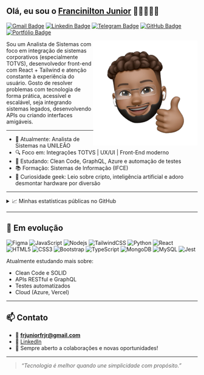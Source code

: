## Olá, eu sou o [Francinilton Junior](https://www.linkedin.com/in/francinilton-junior) 👋🏼👨🏻‍💻

[![Gmail Badge](https://img.shields.io/badge/-frjuniorfrjr@gmail.com-c14438?style=flat&logo=Gmail&logoColor=white)](mailto:frjuniorfrjr@gmail.com "Conecte-se por Email")
[![Linkedin Badge](https://img.shields.io/badge/-Francinilton%20Junior-0072b1?style=flat&logo=Linkedin&logoColor=white)](https://www.linkedin.com/in/francinilton-junior "Conecte-se no LinkedIn")
[![Telegram Badge](https://img.shields.io/badge/-@frjrfranci-0088CC?style=flat&logo=Telegram&logoColor=white)](https://t.me/frjrfranci "Fale comigo no Telegram")
[![GitHub Badge](https://img.shields.io/badge/-GitHub-black?style=flat&logo=github&logoColor=white)](https://github.com/franclindo "Meu GitHub")
[![Portfólio Badge](https://img.shields.io/badge/-Portfólio-0e76a8?style=flat&logo=internet-explorer&logoColor=white)](https://frjunior.dev "Ainda irei construir")

<a href="#"><img src="https://github.com/franclindo/README/blob/main/etc/eu.png" align="right" height="275" /></a>

Sou um Analista de Sistemas com foco em integração de sistemas corporativos (especialmente TOTVS), desenvolvedor front-end com React + Tailwind e atenção constante à experiência do usuário.
Gosto de resolver problemas com tecnologia de forma prática, acessível e escalável, seja integrando sistemas legados, desenvolvendo APIs ou criando interfaces amigáveis.

---

- 💼 Atualmente: Analista de Sistemas na UNILEÃO
- 🔍 Foco em: Integrações TOTVS | UX/UI | Front-End moderno 
- 🌱 Estudando: Clean Code, GraphQL, Azure e automação de testes
- 📚 Formação: Sistemas de Informação (IFCE)
- 🧠 Curiosidade geek: Leio sobre cripto, inteligência artificial e adoro desmontar hardware por diversão

---

<details>
  <summary>📈 Minhas estatísticas públicas no GitHub</summary>
  
  <a href="#"><img src="https://github.com/franclindo/README/blob/main/etc/not.png" align="right" height="200" /></a>

  [![GitHub Stats](https://github-readme-stats.vercel.app/api?username=franclindo&count_private=true&show_icons=true&include_all_commits=true&title_color=fff&icon_color=79ff97&text_color=9f9f9f&bg_color=151515)](https://github.com/franclindo)

  ![Profile Views](https://komarev.com/ghpvc/?username=franclindo&color=blue)

</details>

---

## 🌱 Em evolução
![Figma](https://img.shields.io/badge/-Figma-1572B6?style=flat-square&logo=Figma)
![JavaScript](https://img.shields.io/badge/-JavaScript-black?style=flat-square&logo=javascript)
![Nodejs](https://img.shields.io/badge/-Nodejs-3ECF8E?style=flat-square&logo=Node.js)
![TailwindCSS](https://img.shields.io/badge/-TailwindCSS-black?style=flat-square&logo=TailwindCSS)
![Python](https://img.shields.io/badge/-Python-black?style=flat-square&logo=Python)
![React](https://img.shields.io/badge/-React-black?style=flat-square&logo=react)
![HTML5](https://img.shields.io/badge/-HTML5-E34F26?style=flat-square&logo=html5&logoColor=white)
![CSS3](https://img.shields.io/badge/-CSS3-1572B6?style=flat-square&logo=css3)
![Bootstrap](https://img.shields.io/badge/-Bootstrap-563D7C?style=flat-square&logo=bootstrap&logoColor=white)
![TypeScript](https://img.shields.io/badge/-TypeScript-007ACC?style=flat-square&logo=typescript&logoColor=white)
![MongoDB](https://img.shields.io/badge/-MongoDB-%234ea94b?style=flat-square&logo=mongodb&logoColor=white)
![MySQL](https://img.shields.io/badge/-MySQL-4479A1?style=flat-square&logo=mysql&logoColor=white)
![Jest](https://img.shields.io/badge/-Jest-%23C21325?style=flat-square&logo=jest&logoColor=white)


Atualmente estudando mais sobre:

- Clean Code e SOLID
- APIs RESTful e GraphQL
- Testes automatizados
- Cloud (Azure, Vercel)

---

## 📫 Contato

- 📧 **frjuniorfrjr@gmail.com**
- 💼 [LinkedIn](https://www.linkedin.com/in/francinilton-junior)
- 🧠 Sempre aberto a colaborações e novas oportunidades!

---

> _“Tecnologia é melhor quando une simplicidade com propósito.”_
